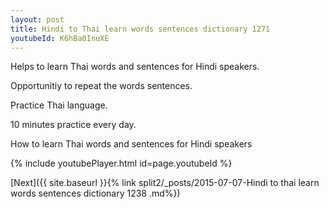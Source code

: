 ```yaml
---
layout: post
title: Hindi to Thai learn words sentences dictionary 1271 
youtubeId: K6hBa0InuXE
---
```

 
 
Helps to learn Thai words and sentences for Hindi speakers.

Opportunitiy to repeat the words sentences. 

Practice Thai language. 
 
10 minutes practice every day. 
 
How to learn Thai words and sentences for Hindi speakers 
 
{% include youtubePlayer.html id=page.youtubeId %}
 
 
[Next]({{ site.baseurl }}{% link  split2/_posts/2015-07-07-Hindi to thai learn words sentences dictionary 1238 .md%})
 
